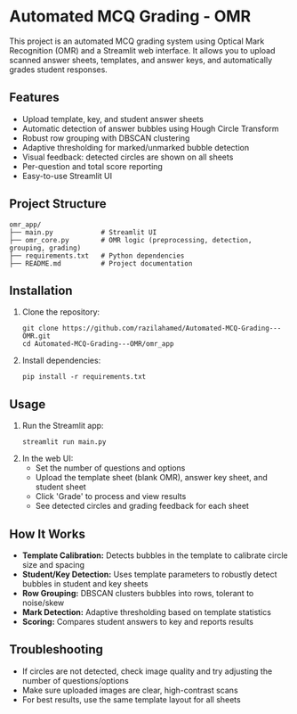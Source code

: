 # Automated MCQ Grading - OMR

This project is an automated MCQ grading system using Optical Mark Recognition (OMR) and a Streamlit web interface. It allows you to upload scanned answer sheets, templates, and answer keys, and automatically grades student responses.

## Features

- Upload template, key, and student answer sheets
- Automatic detection of answer bubbles using Hough Circle Transform
- Robust row grouping with DBSCAN clustering
- Adaptive thresholding for marked/unmarked bubble detection
- Visual feedback: detected circles are shown on all sheets
- Per-question and total score reporting
- Easy-to-use Streamlit UI

## Project Structure

```
omr_app/
├── main.py            # Streamlit UI
├── omr_core.py        # OMR logic (preprocessing, detection, grouping, grading)
├── requirements.txt   # Python dependencies
├── README.md          # Project documentation
```

## Installation

1. Clone the repository:
   ```
   git clone https://github.com/razilahamed/Automated-MCQ-Grading---OMR.git
   cd Automated-MCQ-Grading---OMR/omr_app
   ```
2. Install dependencies:
   ```
   pip install -r requirements.txt
   ```

## Usage

1. Run the Streamlit app:
   ```
   streamlit run main.py
   ```
2. In the web UI:
   - Set the number of questions and options
   - Upload the template sheet (blank OMR), answer key sheet, and student sheet
   - Click 'Grade' to process and view results
   - See detected circles and grading feedback for each sheet

## How It Works

- **Template Calibration:** Detects bubbles in the template to calibrate circle size and spacing
- **Student/Key Detection:** Uses template parameters to robustly detect bubbles in student and key sheets
- **Row Grouping:** DBSCAN clusters bubbles into rows, tolerant to noise/skew
- **Mark Detection:** Adaptive thresholding based on template statistics
- **Scoring:** Compares student answers to key and reports results

## Troubleshooting

- If circles are not detected, check image quality and try adjusting the number of questions/options
- Make sure uploaded images are clear, high-contrast scans
- For best results, use the same template layout for all sheets
